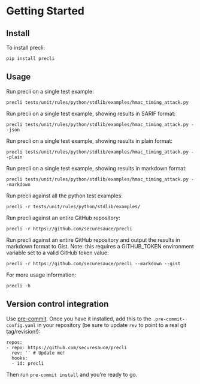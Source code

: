# Getting Started


## Install

To install precli:

```
pip install precli
```

## Usage

Run precli on a single test example:

```
precli tests/unit/rules/python/stdlib/examples/hmac_timing_attack.py
```

Run precli on a single test example, showing results in SARIF format:

```
precli tests/unit/rules/python/stdlib/examples/hmac_timing_attack.py --json
```

Run precli on a single test example, showing results in plain format:

```
precli tests/unit/rules/python/stdlib/examples/hmac_timing_attack.py --plain
```

Run precli on a single test example, showing results in markdown format:

```
precli tests/unit/rules/python/stdlib/examples/hmac_timing_attack.py --markdown
```

Run precli against all the python test examples:

```
precli -r tests/unit/rules/python/stdlib/examples/
```

Run precli against an entire GitHub repository:

```
precli -r https://github.com/securesauce/precli
```

Run precli against an entire GitHub repository and output the results in
markdown format to Gist. Note: this requires a GITHUB_TOKEN environment
variable set to a valid GitHub token value:

```
precli -r https://github.com/securesauce/precli --markdown --gist
```

For more usage information:

```
precli -h
```

## Version control integration

Use [pre-commit](https://pre-commit.com/). Once you have it installed, add
this to the `.pre-commit-config.yaml` in your repository
(be sure to update `rev` to point to a real git tag/revision!):


```
repos:
- repo: https://github.com/securesauce/precli
  rev: '' # Update me!
  hooks:
  - id: precli
```

Then run `pre-commit install` and you're ready to go.
